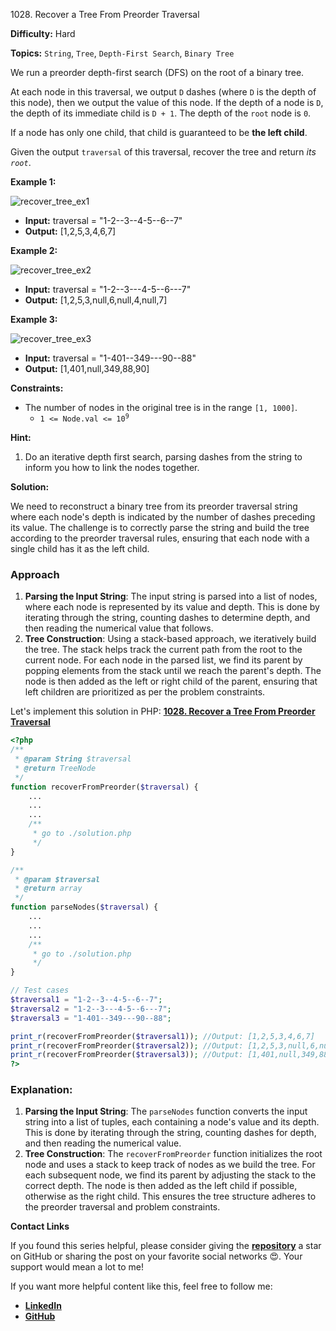 1028\. Recover a Tree From Preorder Traversal

**Difficulty:** Hard

**Topics:** `String`, `Tree`, `Depth-First Search`, `Binary Tree`

We run a preorder depth-first search (DFS) on the root of a binary tree.

At each node in this traversal, we output `D` dashes (where `D` is the depth of this node), then we output the value of this node.  If the depth of a node is `D`, the depth of its immediate child is `D + 1`.  The depth of the `root` node is `0`.

If a node has only one child, that child is guaranteed to be **the left child**.

Given the output `traversal` of this traversal, recover the tree and return _its `root`_.

**Example 1:**

![recover_tree_ex1](https://assets.leetcode.com/uploads/2024/09/10/recover_tree_ex1.png)

- **Input:** traversal = "1-2--3--4-5--6--7"
- **Output:** [1,2,5,3,4,6,7]

**Example 2:**

![recover_tree_ex2](https://assets.leetcode.com/uploads/2024/09/10/recover_tree_ex2.png)

- **Input:** traversal = "1-2--3---4-5--6---7"
- **Output:** [1,2,5,3,null,6,null,4,null,7]


**Example 3:**

![recover_tree_ex3](https://assets.leetcode.com/uploads/2024/09/10/recover_tree_ex3.png)

- **Input:** traversal = "1-401--349---90--88"
- **Output:** [1,401,null,349,88,90]



**Constraints:**

- The number of nodes in the original tree is in the range `[1, 1000]`.
  - <code>1 <= Node.val <= 10<sup>9</sup></code>


**Hint:**
1. Do an iterative depth first search, parsing dashes from the string to inform you how to link the nodes together.



**Solution:**

We need to reconstruct a binary tree from its preorder traversal string where each node's depth is indicated by the number of dashes preceding its value. The challenge is to correctly parse the string and build the tree according to the preorder traversal rules, ensuring that each node with a single child has it as the left child.

### Approach
1. **Parsing the Input String**: The input string is parsed into a list of nodes, where each node is represented by its value and depth. This is done by iterating through the string, counting dashes to determine depth, and then reading the numerical value that follows.
2. **Tree Construction**: Using a stack-based approach, we iteratively build the tree. The stack helps track the current path from the root to the current node. For each node in the parsed list, we find its parent by popping elements from the stack until we reach the parent's depth. The node is then added as the left or right child of the parent, ensuring that left children are prioritized as per the problem constraints.

Let's implement this solution in PHP: **[1028. Recover a Tree From Preorder Traversal](https://github.com/mah-shamim/leet-code-in-php/tree/main/algorithms/001028-recover-a-tree-from-preorder-traversal/solution.php)**

```php
<?php
/**
 * @param String $traversal
 * @return TreeNode
 */
function recoverFromPreorder($traversal) {
    ...
    ...
    ...
    /**
     * go to ./solution.php
     */
}

/**
 * @param $traversal
 * @return array
 */
function parseNodes($traversal) {
    ...
    ...
    ...
    /**
     * go to ./solution.php
     */
}

// Test cases
$traversal1 = "1-2--3--4-5--6--7";
$traversal2 = "1-2--3---4-5--6---7";
$traversal3 = "1-401--349---90--88";

print_r(recoverFromPreorder($traversal1)); //Output: [1,2,5,3,4,6,7]
print_r(recoverFromPreorder($traversal2)); //Output: [1,2,5,3,null,6,null,4,null,7]
print_r(recoverFromPreorder($traversal3)); //Output: [1,401,null,349,88,90]
?>
```

### Explanation:

1. **Parsing the Input String**: The `parseNodes` function converts the input string into a list of tuples, each containing a node's value and its depth. This is done by iterating through the string, counting dashes for depth, and then reading the numerical value.
2. **Tree Construction**: The `recoverFromPreorder` function initializes the root node and uses a stack to keep track of nodes as we build the tree. For each subsequent node, we find its parent by adjusting the stack to the correct depth. The node is then added as the left child if possible, otherwise as the right child. This ensures the tree structure adheres to the preorder traversal and problem constraints.

**Contact Links**

If you found this series helpful, please consider giving the **[repository](https://github.com/mah-shamim/leet-code-in-php)** a star on GitHub or sharing the post on your favorite social networks 😍. Your support would mean a lot to me!

If you want more helpful content like this, feel free to follow me:

- **[LinkedIn](https://www.linkedin.com/in/arifulhaque/)**
- **[GitHub](https://github.com/mah-shamim)**